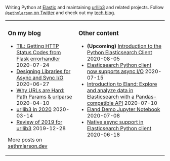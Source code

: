 Writing Python at [Elastic](https://github.com/elastic) and maintaining [urllib3](https://github.com/urllib3/urllib3) and related projects.
Follow [`@sethmlarson` on Twitter](https://twitter.com/sethmlarson) and check out my [tech blog](https://sethmlarson.dev).

<table><tr><td valign="top">

### On my blog
<!-- blog starts -->
* [TIL: Getting HTTP Status Codes from Flask errorhandler](http://sethmlarson.dev/blog/2020-07-24/til-getting-http-status-codes-from-flask-errorhandler) 2020-07-24
* [Designing Libraries for Async and Sync I/O](http://sethmlarson.dev/blog/2020-06-27/designing-libraries-for-async-and-sync-io) 2020-06-27
* [Why URLs are Hard: Path Params & urlparse](http://sethmlarson.dev/blog/2020-04-10/why-urls-are-hard-path-params-urlparse) 2020-04-10
* [urllib3 in 2020](http://sethmlarson.dev/blog/2020-03-14/urllib3-in-2020) 2020-03-14
* [Review of 2019 for urllib3](http://sethmlarson.dev/blog/2019-12-28/review-of-2019-for-urllib3) 2019-12-28
<!-- blog ends -->
More posts on [sethmlarson.dev](https://sethmlarson.dev)
</td><td valign="top">

### Other content
<!-- other starts -->
* **(Upcoming)** [Introduction to the Python Elasticsearch Client](https://community.elastic.co/events/details/elastic-emea-virtual-presents-introduction-into-the-python-elasticsearch-client) 2020-08-05
* [Elasticsearch Python client now supports async I/O](https://www.elastic.co/blog/elasticsearch-python-client-now-supports-asyncio) 2020-07-15
* [Introduction to Eland: Explore and analyze data in Elasticsearch with a Pandas-compatible API](https://www.youtube.com/watch?v=U8fnkzp_sfo) 2020-07-10
* [Eland Demo Jupyter Notebook](https://eland.readthedocs.io/en/latest/examples/introduction_to_eland_webinar.html) 2020-07-08
* [Native async support in Elasticsearch Python client](https://elasticsearch-py.readthedocs.io/en/master/async.html) 2020-06-18
<!-- other ends -->
</td></tr></table>
